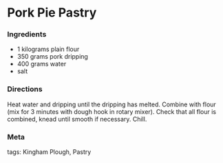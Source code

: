 # Pork Pie Pastry

### Ingredients
 * 1 kilograms plain flour
 * 350 grams pork dripping
 * 400 grams water
 * salt

### Directions

Heat water and dripping until the dripping has melted.  Combine with flour (mix for 3 minutes with dough hook in rotary mixer).  Check that all flour is combined, knead until smooth if necessary.  Chill.

### Meta

tags: Kingham Plough, Pastry

